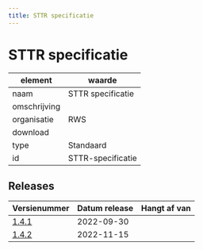 ```yaml
---
title: STTR specificatie
---
```


# STTR specificatie

|element|waarde|
|-----|------|
| naam  |STTR specificatie|
| omschrijving  ||
| organisatie  |RWS|
| download  | []()|
| type  |Standaard|
| id  |STTR-specificatie|

## Releases

|Versienummer|Datum release|Hangt af van
|-------|-------|-----|
| [1.4.1](<https://iplo.nl/digitaal-stelsel/aansluiten/standaarden/sttr-imtr/>)|2022-09-30||
| [1.4.2](<https://iplo.nl/digitaal-stelsel/aansluiten/standaarden/sttr-imtr/>)|2022-11-15||

